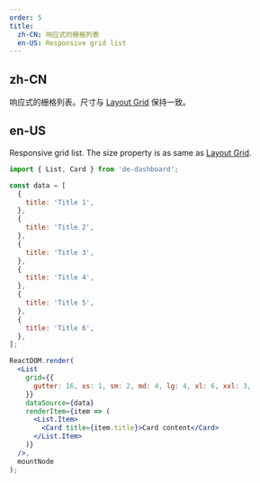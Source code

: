```yaml
---
order: 5
title:
  zh-CN: 响应式的栅格列表 
  en-US: Responsive grid list
---
```


## zh-CN

响应式的栅格列表。尺寸与 [Layout Grid](https://ant.design/components/grid-cn/#Col) 保持一致。

## en-US

Responsive grid list. The size property is as same as [Layout Grid](https://ant.design/components/grid/#Col).

````jsx
import { List, Card } from 'de-dashboard';

const data = [
  {
    title: 'Title 1',
  },
  {
    title: 'Title 2',
  },
  {
    title: 'Title 3',
  },
  {
    title: 'Title 4',
  },
  {
    title: 'Title 5',
  },
  {
    title: 'Title 6',
  },
];

ReactDOM.render(
  <List
    grid={{
      gutter: 16, xs: 1, sm: 2, md: 4, lg: 4, xl: 6, xxl: 3,
    }}
    dataSource={data}
    renderItem={item => (
      <List.Item>
        <Card title={item.title}>Card content</Card>
      </List.Item>
    )}
  />,
  mountNode
);
````

